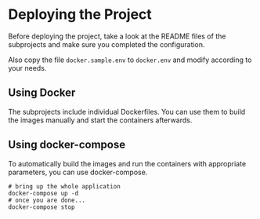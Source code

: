 # Deploying the Project

Before deploying the project, take a look at the README files of the subprojects and make sure you completed the configuration.

Also copy the file `docker.sample.env` to `docker.env` and modify according to your needs.

## Using Docker

The subprojects include individual Dockerfiles. You can use them to build the images manually and start the containers afterwards.

## Using docker-compose

To automatically build the images and run the containers with appropriate parameters, you can use docker-compose.

```
# bring up the whole application
docker-compose up -d
# once you are done...
docker-compose stop
```
